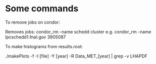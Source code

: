 # Some commands
To remove jobs on condor:    

Removes jobs: condor_rm -name schedd cluster
e.g. condor_rm -name lpcschedd1.fnal.gov 3905087

To make histograms from results.root:

./makePlots -f -I [file] -Y [year] -R Data_MET_[year] | grep -v LHAPDF
